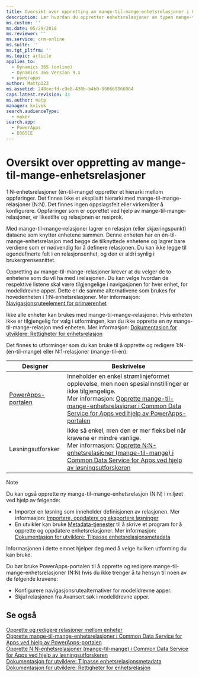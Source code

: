 ```yaml
---
title: Oversikt over oppretting av mange-til-mange-enhetsrelasjoner i Common Data Service for Apps | MicrosoftDocs
description: Lær hvordan du oppretter enhetsrelasjoner av typen mange-til-mange
ms.custom: ''
ms.date: 05/29/2018
ms.reviewer: ''
ms.service: crm-online
ms.suite: ''
ms.tgt_pltfrm: ''
ms.topic: article
applies_to:
  - Dynamics 365 (online)
  - Dynamics 365 Version 9.x
  - powerapps
author: Mattp123
ms.assetid: 248cecfd-c9e8-430b-b4b0-860669866084
caps.latest.revision: 33
ms.author: matp
manager: kvivek
search.audienceType:
  - maker
search.app:
  - PowerApps
  - D365CE
---
```

# <a name="create-many-to-many-entity-relationships-overview"></a>Oversikt over oppretting av mange-til-mange-enhetsrelasjoner

1:N-enhetsrelasjoner (én-til-mange) oppretter et hierarki mellom oppføringer. Det finnes ikke et eksplisitt hierarki med mange-til-mange-relasjoner (N:N). Det finnes ingen oppslagsfelt eller virkemåter å konfigurere. Oppføringer som er opprettet ved hjelp av mange-til-mange-relasjoner, er likestilte og relasjonen er resiprok.  
  
Med mange-til-mange-relasjoner lagrer en relasjon (eller skjæringspunkt) dataene som knytter enhetene sammen. Denne enheten har en én-til-mange-enhetsrelasjon med begge de tilknyttede enhetene og lagrer bare verdiene som er nødvendig for å definere relasjonen. Du kan ikke legge til egendefinerte felt i en relasjonsenhet, og den er aldri synlig i brukergrensesnittet. 
  
Oppretting av mange-til-mange-relasjoner krever at du velger de to enhetene som du vil ha med i relasjonen. Du kan velge hvordan de respektive listene skal være tilgjengelige i navigasjonen for hver enhet, for modelldrevne apper. Dette er de samme alternativene som brukes for hovedenheten i 1:N-enhetsrelasjoner. Mer informasjon: [Navigasjonsruteelement for primærenhet](create-edit-1n-relationships-solution-explorer.md#navigation-pane-item-for-primary-entity)
  
Ikke alle enheter kan brukes med mange-til-mange-relasjoner. Hvis enheten ikke er tilgjengelig for valg i utformingen, kan du ikke opprette en ny mange-til-mange-relasjon med enheten. Mer informasjon: [Dokumentasjon for utviklere: Rettigheter for enhetsrelasjon](https://docs.microsoft.com/dynamics365/customer-engagement/developer/entity-relationship-eligibility)

Det finnes to utforminger som du kan bruke til å opprette og redigere 1:N- (én-til-mange) eller N:1-relasjoner (mange-til-én):

|Designer| Beskrivelse|
|--|--|
|[PowerApps-portalen](https://web.powerapps.com/?utm_source=padocs&utm_medium=linkinadoc&utm_campaign=referralsfromdoc)|Inneholder en enkel strømlinjeformet opplevelse, men noen spesialinnstillinger er ikke tilgjengelige.<br />Mer informasjon: [Opprette mange-til-mange-enhetsrelasjoner i Common Data Service for Apps ved hjelp av PowerApps-portalen](create-edit-nn-relationships-portal.md)|
|Løsningsutforsker|Ikke så enkel, men den er mer fleksibel når kravene er mindre vanlige.<br />Mer informasjon: [Opprette N:N-enhetsrelasjoner (mange-til-mange) i Common Data Service for Apps ved hjelp av løsningsutforskeren](create-edit-nn-relationships-solution-explorer.md) |

> [!NOTE]
> Du kan også opprette ny mange-til-mange-enhetsrelasjon (N:N) i miljøet ved hjelp av følgende:
> - Importer en løsning som inneholder definisjonen av relasjonen. Mer informasjon: [Importere, oppdatere og eksportere løsninger](import-update-export-solutions.md)
> - En utvikler kan bruke [Metadata-tjenester](../../developer/common-data-service/use-web-services.md#metadata-services) til å skrive et program for å opprette og oppdatere enhetsrelasjoner. Mer informasjon: [Dokumentasjon for utviklere: Tilpasse enhetsrelasjonsmetadata](https://docs.microsoft.com/dynamics365/customer-engagement/developer/customize-entity-relationship-metadata)

Informasjonen i dette emnet hjelper deg med å velge hvilken utforming du kan bruke. 

Du bør bruke PowerApps-portalen til å opprette og redigere mange-til-mange-enhetsrelasjoner (N:N) hvis du ikke trenger å ta hensyn til noen av de følgende kravene:

- Konfigurere navigasjonsrutealternativer for modelldrevne apper.
- Skjul relasjonen fra Avansert søk i modelldrevne apper.

## <a name="see-also"></a>Se også

[Opprette og redigere relasjoner mellom enheter](create-edit-entity-relationships.md)<br />
[Opprette mange-til-mange-enhetsrelasjoner i Common Data Service for Apps ved hjelp av PowerApps-portalen](create-edit-nn-relationships-portal.md)<br />
[Opprette N:N-enhetsrelasjoner (mange-til-mange) i Common Data Service for Apps ved hjelp av løsningsutforskeren](create-edit-nn-relationships-solution-explorer.md)<br />
[Dokumentasjon for utviklere: Tilpasse enhetsrelasjonsmetadata](https://docs.microsoft.com/dynamics365/customer-engagement/developer/customize-entity-relationship-metadata)<br />
[Dokumentasjon for utviklere: Rettigheter for enhetsrelasjon](https://docs.microsoft.com/dynamics365/customer-engagement/developer/entity-relationship-eligibility)
